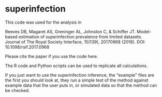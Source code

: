 # superinfection

This code was used for the analysis in

Reeves DB, Magaret AS, Greninger AL, Johnston C, & Schiffer JT.  Model-based estimation of superinfection prevalence from limited datasets. Journal of The Royal Society Interface, 15(139), 20170968 (2018). DOI: 10.1098/rsif.2017.0968

Please cite the paper if you use the code here.

The R code and Python scripts can be used to replicate all calculations.

If you just want to use the superinfection inference, the "example" files are the first you should look at, they run a simple test of the method against example data that the user puts in, or simulated data so that the method can be checked.
